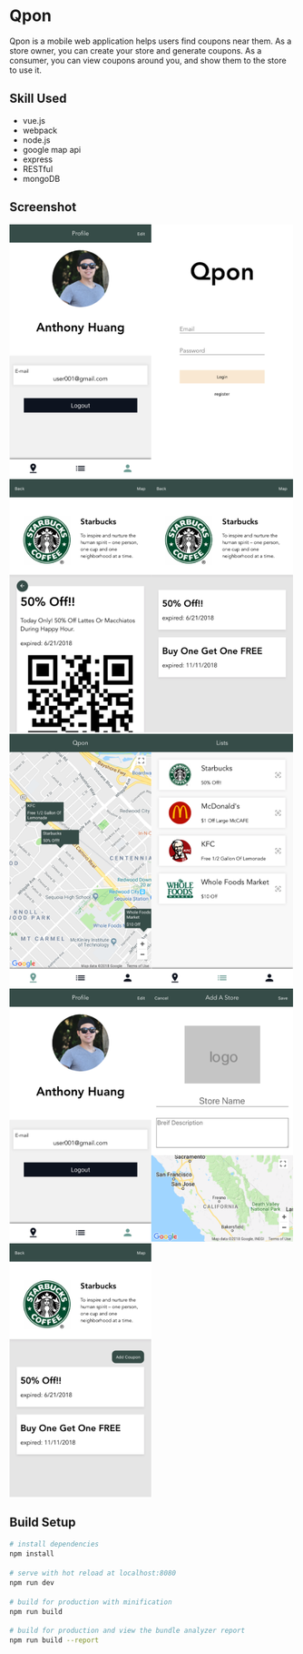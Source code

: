 # Qpon

Qpon is a mobile web application helps users find coupons near them.  As a store owner, you can create your store and generate coupons. As a consumer, you can view coupons around you, and show them to the store to use it. 


## Skill Used
* vue.js
* webpack
* node.js
* google map api
* express
* RESTful
* mongoDB

## Screenshot
<img src=screenshot/6.png width="250"/><img src=screenshot/1.png width="250"/><img src=screenshot/4.png width="250"/><img src=screenshot/3.png width="250"/><img src=screenshot/2.png width="250"/><img src=screenshot/5.png width="250"/><img src=screenshot/6.png width="250"/><img src=screenshot/7.png width="250"/><img src=screenshot/8.png width="250"/>


## Build Setup

``` bash
# install dependencies
npm install

# serve with hot reload at localhost:8080
npm run dev

# build for production with minification
npm run build

# build for production and view the bundle analyzer report
npm run build --report
```
